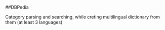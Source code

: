 ##DBPedia

Category parsing and searching, while creting multilingual dictionary from them (at least 3 languages)
